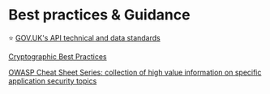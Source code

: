 # Best practices & Guidance

⭐️ [GOV.UK's API technical and data standards](https://www.gov.uk/guidance/gds-api-technical-and-data-standards)

[Cryptographic Best Practices](https://gist.github.com/atoponce/07d8d4c833873be2f68c34f9afc5a78a)

[OWASP Cheat Sheet Series: collection of high value information on specific application security topics](https://cheatsheetseries.owasp.org/index.html)
